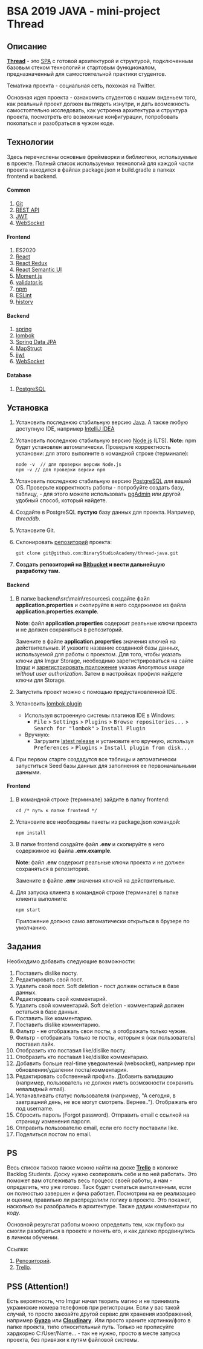 # BSA 2019 JAVA - mini-project Thread

## Описание
[**Thread**](git@github.com:BinaryStudioAcademy/thread-java.git) - это [SPA](https://medium.com/NeotericEU/single-page-application-vs-multiple-page-application-2591588efe58 "SPA") с готовой архитектурой и структурой, подключенным базовым стеком технологий и стартовым функционалом, предназначенный для самостоятельной практики студентов.

Тематика проекта - социальная сеть, похожая на Twitter.

Основная идея проекта -  ознакомить студентов с нашим виденьем того, как реальный проект должен выглядеть изнутри, и дать возможность самостоятельно исследовать, как устроена архитектура и структура проекта, посмотреть его возможные конфигурации, попробовать покопаться и разобраться в чужом коде.


## Технологии

Здесь перечислены основные фреймворки и библиотеки, используемые в проекте. Полный список используемых технологий для каждой части проекта находится в файлах package.json и build.gradle в папках frontend и backend.

#### Common
1. [Git](https://git-scm.com/book/ru/v1/%D0%92%D0%B2%D0%B5%D0%B4%D0%B5%D0%BD%D0%B8%D0%B5-%D0%9E%D1%81%D0%BD%D0%BE%D0%B2%D1%8B-Git "Git")
1. [REST API](https://www.restapitutorial.com/lessons/restquicktips.html "REST API")
1. [JWT](https://en.wikipedia.org/wiki/JSON_Web_Token "JWT")
1. [WebSocket](https://en.wikipedia.org/wiki/WebSocket "WebSocket")

#### Frontend
1. ES2020
1. [React](https://reactjs.org/docs/getting-started.html "React")
1. [React Redux](https://redux.js.org/introduction/getting-started "React Redux")
1. [React Semantic UI](https://react.semantic-ui.com/ "React Semantic UI")
1. [Moment.js](https://momentjs.com/ "Moment.js")
1. [validator.js](https://www.npmjs.com/package/validator "validator.js")
1. [npm](https://en.wikipedia.org/wiki/Npm_(software))
1. [ESLint](https://eslint.org/docs/user-guide/getting-started "ESLint")
1. [history](https://www.npmjs.com/package/history "history")

#### Backend
1. [spring](https://spring.io/ "spring")
1. [lombok](https://projectlombok.org/ "lombok")
1. [Spring Data JPA](https://spring.io/projects/spring-data-jpa "Spring Data JPA")
1. [MapStruct](https://mapstruct.org/ "MapStruct")
1. [jjwt](https://github.com/jwtk/jjwt "jjwt")
1. [WebSocket](https://spring.io/guides/gs/messaging-stomp-websocket/ "WebSocket")

#### Database
1. [PostgreSQL](https://www.postgresql.org/download/ "PostgreSQL")

## Установка

1. Установить последнюю стабильную версию [Java](https://www.java.com/en/download/ "Java"). А также любую доступную IDE, например [IntelliJ IDEA](https://www.jetbrains.com/idea/download/#section=windows "IntelliJ IDEA")

1. Установить последнюю стабильную версию [Node.js](https://nodejs.org/en/ "Node.js") (LTS). **Note:** npm будет установлен автоматически. Проверьте корректность установки: для этого выполните в командной строке (терминале):

    ```
   node -v  // для проверки версии Node.js
   npm -v // для проверки версии npm
    ```

1. Установить последнюю стабильную версию [PostgreSQL](https://www.postgresql.org/download/ "PostgreSQL") для вашей OS. Проверьте корректность работы - попробуйте создать базу, таблицу, - для этого можете использовать [pgAdmin](https://www.pgadmin.org/ "pgAdmin") или другой удобный способ, который найдете.

1. Создайте в PostgreSQL **пустую** базу данных для проекта. Например, *threaddb*.

1. Установите Git.

1. Склонировать [репозиторий](https://github.com/BinaryStudioAcademy/thread-java) проекта:

    ```
    git clone git@github.com:BinaryStudioAcademy/thread-java.git
    ```
    
1. **Создать репозиторий на [Bitbucket](https://bitbucket.org/) и вести дальнейшую разработку там.**

#### Backend


1.  В папке backend\src\main\resources\ создайте файл **application.properties** и скопируйте в него содержимое из файла **application.properties.example**.

	**Note**: файл **application.properties** содержит реальные ключи проекта и не должен сохраняться в репозиторий.

	Замените в файле **application.properties** значения ключей на действительные. И укажите название созданной базы данных, используемой для работы с проектом.
	Для того, чтобы указать ключи для Imgur Storage, необходимо зарегистрироваться на сайте [Imgur](https://imgur.com/register "Imgur") и [зарегистрировать приложение](https://api.imgur.com/oauth2/addclient) указав *Anonymous usage without user authorization*. Затем в настройках профиля найдете ключи для Storage.

1. Запустить проект можно с помощью предустановленной IDE.

1. Установить [lombok plugin](https://github.com/mplushnikov/lombok-intellij-plugin)
    - Используя встроенную системы плагинов IDE в Windows:
        - <kbd>File</kbd> > <kbd>Settings</kbd> > <kbd>Plugins</kbd> > <kbd>Browse repositories...</kbd> > <kbd>Search for "lombok"</kbd> > <kbd>Install Plugin</kbd>
    - Вручную:
        - Загрузите [latest release](https://github.com/mplushnikov/lombok-intellij-plugin/releases/latest) и установите его вручную, используя <kbd>Preferences</kbd> > <kbd>Plugins</kbd> > <kbd>Install plugin from disk...</kbd>

1. При первом старте создадутся все таблицы и автоматически запуститься Seed базы данных для заполнения ее первоначальными данными.

#### Frontend

1. В командной строке (терминале) зайдите в папку frontend:

    ```
    cd /* путь к папке frontend */
    ```

2. Установите все необходимы пакеты из package.json командой:

    ```
    npm install
    ```

3.  В папке frontend создайте файл **.env** и скопируйте в него содержимое из файла **.env.example**.

	**Note**: файл **.env** содержит реальные ключи проекта и не должен сохраняться в репозиторий.

	Замените в файле **.env** значения ключей на действительные.
    
4. Для запуска клиента в командной строке (терминале) в папке клиента выполните:

    ```
    npm start
    ```
    
    Приложение должно само автоматически открыться в брузере по умолчанию.
    
## Задания

Необходимо добавить следующие возможности:

1. Поставить dislike посту.
1. Редактировать свой пост.
1. Удалить свой пост. Soft deletion - пост должен остаться в базе данных.
1. Редактировать свой комментарий.
1. Удалить свой комментарий. Soft deletion - комментарий должен остаться в базе данных.
1. Поставить like комментарию.
1. Поставить dislike комментарию.
1. Фильтр - не отображать свои посты, а отображать только чужие.
1. Фильтр - отображать только те посты, которым я (как пользователь) поставил лайк.
1. Отобразить кто поставил like/dislike посту.
1. Отобразить кто поставил like/dislike комментарию.
1. Добавить больше real-time уведомлений (websocket), например при обновлении/удалении поста/комментария.
1. Редактировать собственный профиль. Добавить валидацию (например, пользователь не должен иметь возможности сохранить невалидный email).
1. Устанавливать статус пользователя (например, "А сегодня, в завтрашний день, не все могут смотреть. Вернее.."). Отображать его под username.
1. Сбросить пароль (Forgot password). Отправить email с ссылкой на страницу изменения пароля.
1. Отправить пользователю email, если его посту поставили like.
1. Поделиться постом по email.

## PS
Весь список тасков также можно найти на доске [**Trello**](https://trello.com/b/q23vPcv6 "**Trello**") в колонке Backlog Students. Доску нужно скопировать себе и по ней работать. Это поможет вам отслеживать весь процесс своей работы, а нам - определить, что уже готово. Таск будет считаться выполненным, если он полностью завершен и фича работает. Посмотрим на ее реализацию и оценим, правильно ли распределили логику в проекте. Это покажет, насколько вы разобрались в архитектуре. Также дадим комментарии по коду.

Основной результат работы можно определить тем, как глубоко вы смогли разобраться в проекте и понять его, и как далеко продвинулись в личном обучении.

Ссылки:
1. [Репозиторий](https://github.com/BinaryStudioAcademy/thread-java).
2. [Trello](https://trello.com/b/q23vPcv6).

## PSS (Attention!)

Есть вероятность, что Imgur начал творить магию и не принимать украинские номера телефонов при регистрации. Если у вас такой случай, то просто заюзайте другой сервис для хранения изображений, например [**Gyazo**](https://gyazo.com/api) или [**Cloudinary**](https://cloudinary.com/documentation). Или просто храните картинки/фото в папке проекта, типо относительный путь. Только не прописуйте хардкорно C:/User/Name... - так не нужно, просто в месте запуска проекта, без привязки к путям файловой системы.
